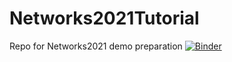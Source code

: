 # Networks2021Tutorial
Repo for Networks2021 demo preparation
[![Binder](https://mybinder.org/badge_logo.svg)](https://mybinder.org/v2/gh/iuni-cadre/Networks2021Tutorial/HEAD)
